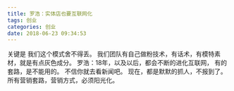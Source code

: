 ```yaml
---
title: 罗浩：实体店也要互联网化
tags: 创业
categories: 创业
date: 2018-06-23 09:34:53
---
```


关键是 我们这个模式舍不得丢。 我们团队有自己做粉技术，有话术，有模特素材，就是有点灰色成分。
罗浩：18年，以及以后，都会不断的进化互联网，
有的套路，是不能用的。
不信你就去看新闻吧。
现在，都是默默的抓人，不报到了。
所有营销套路，营销方式，必须阳光化。